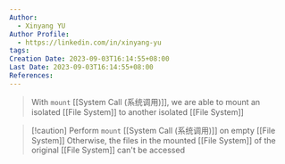 ```yaml
---
Author:
  - Xinyang YU
Author Profile:
  - https://linkedin.com/in/xinyang-yu
tags:
Creation Date: 2023-09-03T16:14:55+08:00
Last Date: 2023-09-03T16:14:55+08:00
References:
---
```

>With ``mount`` [[System Call (系统调用)]], we are able to mount an isolated [[File System]] to another isolated [[File System]]

>[!caution] Perform ``mount`` [[System Call (系统调用)]] on empty [[File System]]
>Otherwise, the files in the mounted [[File System]] of the original [[File System]] can't be accessed